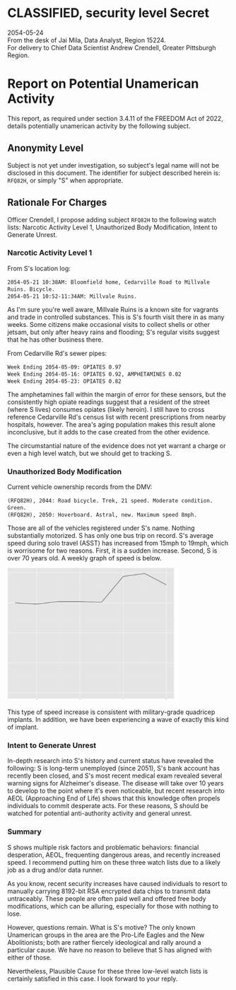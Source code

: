 <link href="stylesheets/GitHub2.css" rel="stylesheet"></link>

# CLASSIFIED, security level Secret

2054-05-24  
From the desk of Jai Mila, Data Analyst, Region 15224.  
For delivery to Chief Data Scientist Andrew Crendell, Greater Pittsburgh Region.

# Report on Potential Unamerican Activity

This report, as required under section 3.4.11 of the FREEDOM Act of 2022, details potentially unamerican activity by the following subject.

## Anonymity Level

Subject is not yet under investigation, so subject's legal name will not be disclosed in this document. The identifier for subject described herein is: ``RFQ82H``, or simply "S" when appropriate.

## Rationale For Charges

Officer Crendell, I propose adding subject ``RFQ82H`` to the following watch lists: Narcotic Activity Level 1, Unauthorized Body Modification, Intent to Generate Unrest.

### Narcotic Activity Level 1

From S's location log:

    2054-05-21 10:38AM: Bloomfield home, Cedarville Road to Millvale Ruins. Bicycle.  
    2054-05-21 10:52-11:34AM: Millvale Ruins.

As I'm sure you're well aware, Millvale Ruins is a known site for vagrants and trade in controlled substances. This is S's fourth visit there in as many weeks. Some citizens make occasional visits to collect shells or other jetsam, but only after heavy rains and flooding; S's regular visits suggest that he has other business there.

From Cedarville Rd's sewer pipes:

    Week Ending 2054-05-09: OPIATES 0.97
    Week Ending 2054-05-16: OPIATES 0.92, AMPHETAMINES 0.02
    Week Ending 2054-05-23: OPIATES 0.82

The amphetamines fall within the margin of error for these sensors, but the consistently high opiate readings suggest that a resident of the street (where S lives) consumes opiates (likely heroin). I still have to cross reference Cedarville Rd's census list with recent prescriptions from nearby hospitals, however. The area's aging population makes this result alone inconclusive, but it adds to the case created from the other evidence.

The circumstantial nature of the evidence does not yet warrant a charge or even a high level watch, but we should get to tracking S.

### Unauthorized Body Modification

Current vehicle ownership records from the DMV:

    (RFQ82H), 2044: Road bicycle. Trek, 21 speed. Moderate condition. Green.
    (RFQ82H), 2050: Hoverboard. Astral, new. Maximum speed 8mph.

Those are all of the vehicles registered under S's name. Nothing substantially motorized. S has only one bus trip on record.
S's average speed during solo travel (ASST) has increased from 15mph to 19mph, which is worrisome for two reasons. First, it is a sudden increase. Second, S is over 70 years old. A weekly graph of speed is below.

<img src="graph.png" height='300px' />

This type of speed increase is consistent with military-grade quadricep implants. In addition, we have been experiencing a wave of exactly this kind of implant. 

### Intent to Generate Unrest

In-depth research into S's history and current status have revealed the following: S is long-term unemployed (since 2051), S's bank account has recently been closed, and S's most recent medical exam revealed several warning signs for Alzheimer's disease. The disease will take over 10 years to develop to the point where it's even noticeable, but recent research into AEOL (Approaching End of Life) shows that this knowledge often propels individuals to commit desperate acts. For these reasons, S should be watched for potential anti-authority activity and general unrest.

### Summary

S shows multiple risk factors and problematic behaviors: financial desperation, AEOL, frequenting dangerous areas, and recently increased speed. I recommend putting him on these three watch lists due to a likely job as a drug and/or data runner. 

As you know, recent security increases have caused individuals to resort to manually carrying 8192-bit RSA encrypted data chips to transmit data untraceably. These people are often paid well and offered free body modifications, which can be alluring, especially for those with nothing to lose.

However, questions remain. What is S's motive? The only known Unamerican groups in the area are the Pro-Life Eagles and the New Abolitionists; both are rather fiercely ideological and rally around a particular cause. We have no reason to believe that S has aligned with either of those.

Nevertheless, Plausible Cause for these three low-level watch lists is certainly satisfied in this case. I look forward to your reply.
